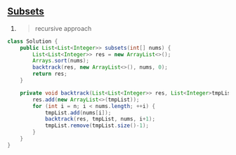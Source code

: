 ## [Subsets](https://leetcode.com/problems/subsets/description/)

1. > recursive approach

```java
class Solution {
    public List<List<Integer>> subsets(int[] nums) {
        List<List<Integer>> res = new ArrayList<>();
        Arrays.sort(nums);
        backtrack(res, new ArrayList<>(), nums, 0);
        return res;  
    }

    private void backtrack(List<List<Integer>> res, List<Integer>tmpList, int[] nums, int n) {
        res.add(new ArrayList<>(tmpList));
        for (int i = n; i < nums.length; ++i) {
            tmpList.add(nums[i]);
            backtrack(res, tmpList, nums, i+1);
            tmpList.remove(tmpList.size()-1);
        }
    }
}
```

